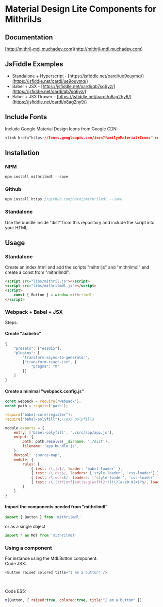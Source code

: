 # Material Design Lite Components for MithrilJs

## Documentation
[http://mithril-mdl.muchadev.com](http://mithril-mdl.muchadev.com)

## JsFiddle Examples
* Standalone + Hyperscript - [https://jsfiddle.net/oardi/ue9ouymq/](https://jsfiddle.net/oardi/ue9ouymq/)
* Babel + JSX - [https://jsfiddle.net/oardi/qb7sq6yz/](https://jsfiddle.net/oardi/qb7sq6yz/)
* Babel + JSX Drawer - [https://jsfiddle.net/oardi/o8ag2hy9/](https://jsfiddle.net/oardi/o8ag2hy9/)


## Include Fonts
Include Google Material Design Icons from Google CDN: <br/>
```css
<link href="https://fonts.googleapis.com/icon?family=Material+Icons" rel="stylesheet">
```


## Installation

### NPM
```js
npm install mithrilmdl --save
```

### Github
```js 
npm install https://github.com/oardi/mithrilmdl --save
```

### Standalone
Use the bundle inside "dist" from this repository and include the script into your HTML.


## Usage

### Standalone
Create an index.html and add the scripts "mihtriljs" and "mithrilmdl" and create a const from "mithrilmdl". <br/>

```html
<script src="libs/mithril.js"></script>
<script src="libs/mithrilmdl.js"></script>
<script>
    const { Button } = window.mithrilmdl;
</script>
```


### Webpack + Babel + JSX

Steps:

#### Create ".babelrc"
```js
{
    "presets": ["es2015"],
    "plugins": [
        "transform-async-to-generator",
        ["transform-react-jsx", {
            "pragma": "m"
        }]
    ]
}
```

#### Create a minimal "webpack.config.js"
```js
const webpack = require('webpack');
const path = require('path');

require("babel-core/register");
require("babel-polyfill");//es5 polyfills

module.exports = {
    entry: ['babel-polyfill', './src/app/app.js'],
    output: {
        path: path.resolve(__dirname, './dist'),
        filename: 'app.bundle.js',
    },
    devtool: 'source-map',
    module: {
        rules: [
            { test: /\.js$/, loader: 'babel-loader' },
            { test: /\.css$/, loaders: ['style-loader', 'css-loader'] },
            { test: /\.scss$/, loaders: ['style-loader', 'css-loader', 'sass-loader'] },
            { test: /\.(ttf|otf|eot|svg|woff(2)?)(\?[a-z0-9]+)?$/, loader: 'file-loader?name=assets/[name].[ext]' },
        ]
    }
}
```

#### Import the components needed from "mithrilmdl"
```js
import { Button } from 'mithrilmdl'
```

or as a single object
```js
import * as Mdl from 'mithrilmdl'
```


### Using a component
For instance using the Mdl.Button component: <br/>
Code JSX: <br/>

```js
<Button raised colored title="I am a button" />
```
<br/>

Code ES5: <br/>
```js
m(Button, { raised:true, colored:true, title:"I am a button" })
```
